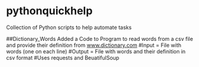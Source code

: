 # pythonquickhelp
Collection of Python scripts to help automate tasks

##Dictionary_Words
Added a Code to Program to read words from a csv file and provide their definition from www.dictionary.com
#Input = File with words (one on each line)
#Output = File with words and their definition in csv format
#Uses requests and BeuatifulSoup

